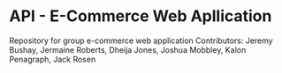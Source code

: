 # API - E-Commerce Web Apllication
Repository for group e-commerce web application
Contributors: Jeremy Bushay, Jermaine Roberts, Dheija Jones, Joshua Mobbley, Kalon Penagraph, Jack Rosen

